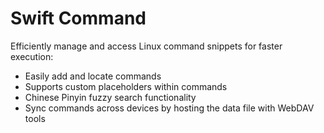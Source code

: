 # Swift Command

Efficiently manage and access Linux command snippets for faster execution:
- Easily add and locate commands
- Supports custom placeholders within commands
- Chinese Pinyin fuzzy search functionality
- Sync commands across devices by hosting the data file with WebDAV tools